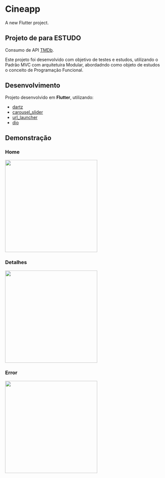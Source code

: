 # Cineapp

A new Flutter project.

## Projeto de para ESTUDO

Consumo de API [TMDb](https://github.com/kleberandrade/movies-flutter#:~:text=a%20API%20do-,TMDb,-criado%20para%20disciplina).

Este projeto foi desenvolvido com objetivo de testes e estudos, utilizando o Padrão MVC com arquitetuira Modular, abordadndo como objeto de estudos o conceito de Programação Funcional.


## Desenvolvimento

Projeto desenvolvido em **Flutter**, utilizando:

- [dartz](https://pub.dev/packages/dartz)
- [carousel_slider](https://pub.dev/packages/carousel_slider)
- [url_launcher](https://pub.dev/packages/url_launcher)
- [dio](https://pub.dev/packages/dio)

## Demonstração

### Home
<img src="assets/screeenshots/home.png" width="300">

### Detalhes
<img src="assets/screeenshots/detail.png" width="300">


### Error
<img src="assets/screeenshots/error.png" width="300">





